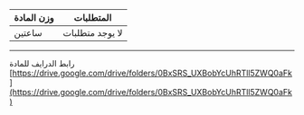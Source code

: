 | وزن المادة | المتطلبات |
|---|---|
| ساعتين | لا يوجد متطلبات |

---

<!-- start -->

رابط الدرايف للمادة
[https://drive.google.com/drive/folders/0BxSRS_UXBobYcUhRTll5ZWQ0aFk](https://drive.google.com/drive/folders/0BxSRS_UXBobYcUhRTll5ZWQ0aFk)
